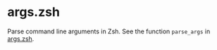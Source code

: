 # args.zsh

Parse command line arguments in Zsh. See the function `parse_args` in [args.zsh](./args.zsh).
